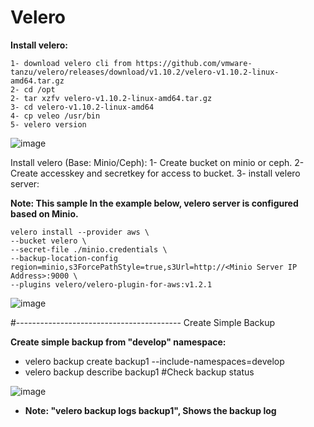 # Velero
**Install velero:**
```
1- download velero cli from https://github.com/vmware-tanzu/velero/releases/download/v1.10.2/velero-v1.10.2-linux-amd64.tar.gz
2- cd /opt
2- tar xzfv velero-v1.10.2-linux-amd64.tar.gz
3- cd velero-v1.10.2-linux-amd64
4- cp veleo /usr/bin
5- velero version
```
![image](https://user-images.githubusercontent.com/16554389/225233147-e34c2974-f884-45fd-b023-38a48e70cc82.png)

Install velero (Base: Minio/Ceph):
1- Create bucket on minio or ceph.
2- Create accesskey and secretkey for access to bucket.
3- install velero server:

**Note: This sample In the example below, velero server is configured based on Minio.**

```
velero install --provider aws \
--bucket velero \
--secret-file ./minio.credentials \
--backup-location-config region=minio,s3ForcePathStyle=true,s3Url=http://<Minio Server IP Address>:9000 \
--plugins velero/velero-plugin-for-aws:v1.2.1

```
![image](https://user-images.githubusercontent.com/16554389/225235494-9c4b2fa3-843d-4787-be80-b5549c9a3d8f.png)

#----------------------------------------- Create Simple Backup

**Create simple backup from "develop" namespace:**
- velero backup create backup1 --include-namespaces=develop
- velero backup describe backup1 #Check backup status

![image](https://user-images.githubusercontent.com/16554389/225237414-b51b3bf2-66a8-4df7-a3f7-a38f5ffb1235.png)

- **Note: "velero backup logs backup1", Shows the backup log**
